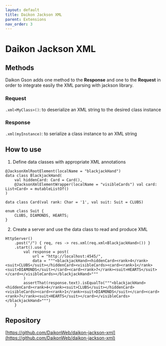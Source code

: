```yaml
---
layout: default
title: Daikon Jackson XML
parent: Extensions
nav_order: 3
---
```


# Daikon Jackson XML

## Methods
Daikon Gson adds one method to the **Response** and one to the **Request** in order to integrate easily the XML parsing with jackson library.

### Request
`.xml<MyClass>()`: to deserialize an XML string to the desired class instance

### Response
`.xml(myInstance)`: to serialize a class instance to an XML string

## How to use
1. Define data classes with appropriate XML annotations
```
@JacksonXmlRootElement(localName = "blackjackHand")
data class BlackjackHand(
    val hiddenCard: Card = Card(),
    @JacksonXmlElementWrapper(localName = "visibleCards") val card: List<Card> = mutableListOf()
)

data class Card(val rank: Char = '1', val suit: Suit = CLUBS)

enum class Suit {
    CLUBS, DIAMONDS, HEARTS;
}
```

2. Create a server and use the data class to read and produce XML
```
HttpServer()
    .post("/") { req, res -> res.xml(req.xml<BlackjackHand>()) }
    .start().use {
        val response = post(
            url = "http://localhost:4545/",
            data = """<blackjackHand><hiddenCard><rank>4</rank><suit>CLUBS</suit></hiddenCard><visibleCards><card><rank>1</rank><suit>DIAMONDS</suit></card><card><rank>7</rank><suit>HEARTS</suit></card></visibleCards></blackjackHand>"""
        )
        assertThat(response.text).isEqualTo("""<blackjackHand><hiddenCard><rank>4</rank><suit>CLUBS</suit></hiddenCard><visibleCards><card><rank>1</rank><suit>DIAMONDS</suit></card><card><rank>7</rank><suit>HEARTS</suit></card></visibleCards></blackjackHand>""")
    }
```

## Repository
[https://github.com/DaikonWeb/daikon-jackson-xml](https://github.com/DaikonWeb/daikon-jackson-xml)
